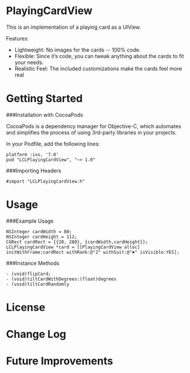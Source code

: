 PlayingCardView
===============

This is an implementation of a playing card as a UIView. 

Features:
- Lightweight:  No images for the cards -- 100% code.
- Flexible: Since it’s code, you can tweak anything about the cards to fit your needs.
- Realistic Feel:  The included customizations make the cards feel more real


Getting Started
===============
###Installation with CocoaPods

CocoaPods is a dependency manager for Objective-C, which automates and simplifies the process of using 3rd-party libraries in your projects.

In your Podfile, add the following lines:
```ios
platform :ios, '7.0'
pod "LCLPlayingCardView", "~> 1.0"
```

###Importing Headers
```ios
#import "LCLPlayingCardView.h"
```


Usage
===============
###Example Usage
```ios
NSInteger cardWidth = 80;
NSInteger cardHeight = 112;
CGRect cardRect = {{20, 280}, {cardWidth,cardHeight}};
LCLPlayingCardView *card = [[PlayingCardView alloc] initWithFrame:cardRect withRank:@"2" withSuit:@"♠" isVisible:YES];
```

###Instance Methods
```ios
- (void)flipCard;
- (void)tiltCardWithDegrees:(float)degrees
- (void)tiltCardRandomly
```


License
===============


Change Log
===============


Future Improvements
===============
